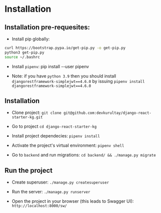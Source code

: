 # Installation

## Installation pre-requesites:

- Install pip globally:
```bash
curl https://bootstrap.pypa.io/get-pip.py -o get-pip.py
python3 get-pip.py
source ~/.bashrc
```

- Install `pipenv`: pip install --user pipenv

- Note: if you have `python 3.9` then you should install `djangorestframework-simplejwt==4.6.0` by issuing `pipenv install djangorestframework-simplejwt==4.6.0`

## Installation
- Clone project: `git clone git@github.com:devkurultay/django-react-starter-kg.git`

- Go to project `cd django-react-starter-kg`

- Install project dependecies: `pipenv install`

- Activate the project's virtual environment: `pipenv shell`

- Go to `backend` and run migrations: `cd backend/ && ./manage.py migrate`

## Run the project
- Create superuser: `./manage.py createsuperuser`

- Run the server: `./manage.py runserver`

- Open the project in your browser (this leads to Swagger UI): `http://localhost:8000/sw/`
